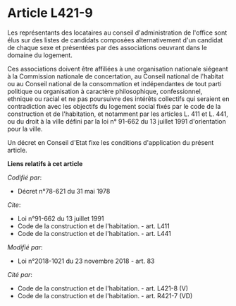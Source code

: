 # Article L421-9

Les représentants des locataires au conseil d'administration de l'office sont élus sur des listes de candidats composées
alternativement d'un candidat de chaque sexe et présentées par des associations oeuvrant dans le domaine du logement.

Ces associations doivent être affiliées à une organisation nationale siégeant à la Commission nationale de concertation, au
Conseil national de l'habitat ou au Conseil national de la consommation et indépendantes de tout parti politique ou
organisation à caractère philosophique, confessionnel, ethnique ou racial et ne pas poursuivre des intérêts collectifs qui
seraient en contradiction avec les objectifs du logement social fixés par le code de la construction et de l'habitation, et
notamment par les articles L. 411 et L. 441, ou du droit à la ville défini par la loi n° 91-662 du 13 juillet 1991
d'orientation pour la ville.

Un décret en Conseil d'Etat fixe les conditions d'application du présent article.

**Liens relatifs à cet article**

_Codifié par_:

  - Décret n°78-621 du 31 mai 1978

_Cite_:

  - Loi n°91-662 du 13 juillet 1991
  - Code de la construction et de l'habitation. - art. L411
  - Code de la construction et de l'habitation. - art. L441

_Modifié par_:

  - Loi n°2018-1021 du 23 novembre 2018 - art. 83

_Cité par_:

  - Code de la construction et de l'habitation. - art. L421-8 (V)
  - Code de la construction et de l'habitation. - art. R421-7 (VD)
